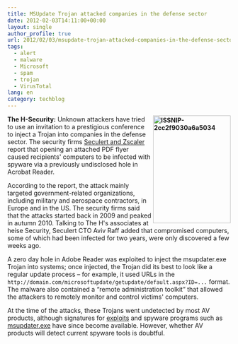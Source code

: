```yaml
---
title: MSUpdate Trojan attacked companies in the defense sector
date: 2012-02-03T14:11:00+00:00
layout: single
author_profile: true
url: 2012/02/03/msupdate-trojan-attacked-companies-in-the-defense-sector/
tags:
  - alert
  - malware
  - Microsoft
  - spam
  - trojan
  - VirusTotal
lang: en
category: techblog
---
```

**[<img title="ISSNIP-2cc2f9030a6a5034" border="0" alt="ISSNIP-2cc2f9030a6a5034" align="right" src="http://lh6.ggpht.com/-9qBDYBZmsdA/Tyvj61rvRJI/AAAAAAAAEdo/Q27nI3-TZeU/ISSNIP-2cc2f9030a6a5034_thumb.png?imgmax=800" width="175" height="244" />](http://lh6.ggpht.com/-Fs3dVEQ-l8Y/TyvjLvSM_GI/AAAAAAAAEdg/RNQKL1AtxLk/s1600-h/ISSNIP-2cc2f9030a6a50342.png)The H-Security:** Unknown attackers have tried to use an invitation to a prestigious conference to inject a Trojan into companies in the defense sector. The security firms [Seculert and Zscaler](http://blog.seculert.com/2012/01/msupdater-trojan-and-conference-invite.html) report that opening an attached PDF flyer caused recipients' computers to be infected with spyware via a previously undisclosed hole in Acrobat Reader. 

According to the report, the attack mainly targeted government-related organizations, including military and aerospace contractors, in Europe and in the US. The security firms said that the attacks started back in 2009 and peaked in autumn 2010. Talking to The H's associates at heise Security, Seculert CTO Aviv Raff added that compromised computers, some of which had been infected for two years, were only discovered a few weeks ago. 

A zero day hole in Adobe Reader was exploited to inject the msupdater.exe Trojan into systems; once injected, the Trojan did its best to look like a regular update process – for example, it used URLs in the `http://domain.com/microsoftupdate/getupdate/default.aspx?ID=...` format. The malware also contained a “remote administration toolkit” that allowed the attackers to remotely monitor and control victims' computers. 

At the time of the attacks, these Trojans went undetected by most AV products, although signatures for [exploits](https://www.virustotal.com/file/daac83fc4af5c53068c4e5a29dadfdc5200e3b3fc2b491eebe0a4bc19ec9e3f2/analysis/1309613508/) and spyware programs such as [msupdater.exe](https://www.virustotal.com/file/043935374ce39637a4816d0a484d30bed1d3054bbe89625fbc22f83ef4cb3e04/analysis/1294546860/) have since become available. However, whether AV products will detect current spyware tools is doubtful.